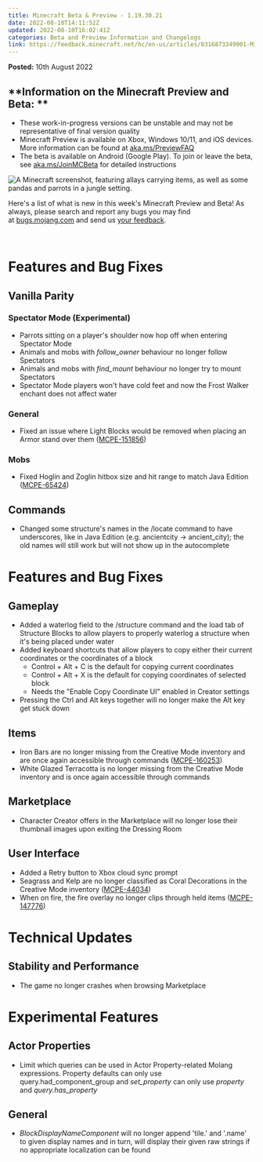 ```yaml
---
title: Minecraft Beta & Preview - 1.19.30.21
date: 2022-08-10T14:11:52Z
updated: 2022-08-10T16:02:41Z
categories: Beta and Preview Information and Changelogs
link: https://feedback.minecraft.net/hc/en-us/articles/8316873349901-Minecraft-Beta-Preview-1-19-30-21
---
```


**Posted:** 10th August 2022

## **Information on the Minecraft Preview and Beta: **

- These work-in-progress versions can be unstable and may not be representative of final version quality
- Minecraft Preview is available on Xbox, Windows 10/11, and iOS devices. More information can be found at [aka.ms/PreviewFAQ](http://aka.ms/PreviewFAQ)
- The beta is available on Android (Google Play). To join or leave the beta, see [aka.ms/JoinMCBeta](https://aka.ms/JoinMCBeta) for detailed instructions 

![A Minecraft screenshot, featuring allays carrying items, as well as some pandas and parrots in a jungle setting.](https://feedback.minecraft.net/hc/article_attachments/8316783630733/beta19U3_2_16x9.jpg)

Here's a list of what is new in this week's Minecraft Preview and Beta! As always, please search and report any bugs you may find at [bugs.mojang.com](https://bugs.mojang.com/) and send us [your feedback](https://aka.ms/MinecraftBetaFeedback).

 

# **Features and Bug Fixes**

## **Vanilla Parity**

### **Spectator Mode (Experimental)**

- Parrots sitting on a player's shoulder now hop off when entering Spectator Mode
- Animals and mobs with *follow_owner* behaviour no longer follow Spectators
- Animals and mobs with *find_mount* behaviour no longer try to mount Spectators
- Spectator Mode players won't have cold feet and now the Frost Walker enchant does not affect water

### **General**

- Fixed an issue where Light Blocks would be removed when placing an Armor stand over them ([MCPE-151856](https://bugs.mojang.com/browse/MCPE-151856))

### **Mobs**

- Fixed Hoglin and Zoglin hitbox size and hit range to match Java Edition ([MCPE-65424](https://bugs.mojang.com/browse/MCPE-65424))

## **Commands**

- Changed some structure's names in the /locate command to have underscores, like in Java Edition (e.g. ancientcity -\> ancient_city); the old names will still work but will not show up in the autocomplete

# **Features and Bug Fixes**

## **Gameplay**

- Added a waterlog field to the /structure command and the load tab of Structure Blocks to allow players to properly waterlog a structure when it's being placed under water
- Added keyboard shortcuts that allow players to copy either their current coordinates or the coordinates of a block
  - Control + Alt + C is the default for copying current coordinates
  - Control + Alt + X is the default for copying coordinates of selected block
  - Needs the "Enable Copy Coordinate UI" enabled in Creator settings
- Pressing the Ctrl and Alt keys together will no longer make the Alt key get stuck down

## **Items**

- Iron Bars are no longer missing from the Creative Mode inventory and are once again accessible through commands ([MCPE-160253](https://bugs.mojang.com/browse/MCPE-160253))
- White Glazed Terracotta is no longer missing from the Creative Mode inventory and is once again accessible through commands

## **Marketplace**

- Character Creator offers in the Marketplace will no longer lose their thumbnail images upon exiting the Dressing Room

## **User Interface**

- Added a Retry button to Xbox cloud sync prompt
- Seagrass and Kelp are no longer classified as Coral Decorations in the Creative Mode inventory ([MCPE-44034](https://bugs.mojang.com/browse/MCPE-44034))
- When on fire, the fire overlay no longer clips through held items ([MCPE-147776](https://bugs.mojang.com/browse/MCPE-147776))

# **Technical Updates**

## **Stability and Performance**

- The game no longer crashes when browsing Marketplace

# **Experimental Features**

## **Actor Properties**

- Limit which queries can be used in Actor Property-related Molang expressions. Property defaults can only use query.had_component_group and *set_property* can only use *property* and *query.has_property*

## **General**

- *BlockDisplayNameComponent* will no longer append 'tile.' and '.name' to given display names and in turn, will display their given raw strings if no appropriate localization can be found
